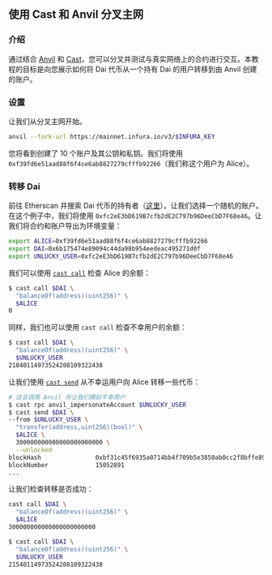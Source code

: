 ## 使用 Cast 和 Anvil 分叉主网

### 介绍

通过结合 [Anvil][anvil] 和 [Cast][cast]，您可以分叉并测试与真实网络上的合约进行交互。本教程的目标是向您展示如何将 Dai 代币从一个持有 Dai 的用户转移到由 Anvil 创建的账户。

### 设置

让我们从分叉主网开始。

```sh
anvil --fork-url https://mainnet.infura.io/v3/$INFURA_KEY
```

您将看到创建了 10 个账户及其公钥和私钥。我们将使用 `0xf39fd6e51aad88f6f4ce6ab8827279cfffb92266`（我们称这个用户为 Alice）。

### 转移 Dai

前往 Etherscan 并搜索 Dai 代币的持有者（[这里](https://etherscan.io/token/0x6b175474e89094c44da98b954eedeac495271d0f#balances)）。让我们选择一个随机的账户。在这个例子中，我们将使用 `0xfc2eE3bD619B7cfb2dE2C797b96DeeCbD7F68e46`。让我们将合约和账户导出为环境变量：

```sh
export ALICE=0xf39fd6e51aad88f6f4ce6ab8827279cfffb92266
export DAI=0x6b175474e89094c44da98b954eedeac495271d0f
export UNLUCKY_USER=0xfc2eE3bD619B7cfb2dE2C797b96DeeCbD7F68e46
```

我们可以使用 [`cast call`][cast-call] 检查 Alice 的余额：

```sh
$ cast call $DAI \
  "balanceOf(address)(uint256)" \
  $ALICE
0
```

同样，我们也可以使用 `cast call` 检查不幸用户的余额：

```sh
$ cast call $DAI \
  "balanceOf(address)(uint256)" \
  $UNLUCKY_USER
21840114973524208109322438
```

让我们使用 [`cast send`][cast-send] 从不幸运用户向 Alice 转移一些代币：

```sh
# 这会调用 Anvil 并让我们模拟不幸用户
$ cast rpc anvil_impersonateAccount $UNLUCKY_USER
$ cast send $DAI \
--from $UNLUCKY_USER \
  "transfer(address,uint256)(bool)" \
  $ALICE \
  300000000000000000000000 \
  --unlocked
blockHash               0xbf31c45f6935a0714bb4f709b5e3850ab0cc2f8bffe895fefb653d154e0aa062
blockNumber             15052891
...
```

让我们检查转移是否成功：

```sh
cast call $DAI \
  "balanceOf(address)(uint256)" \
  $ALICE
300000000000000000000000

$ cast call $DAI \
  "balanceOf(address)(uint256)" \
  $UNLUCKY_USER
21540114973524208109322438
```

[anvil]: ../reference/anvil/
[cast]: ../reference/cast/
[cast-call]: ../reference/cast/cast-call.md
[cast-send]: ../reference/cast/cast-send.md